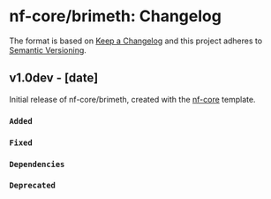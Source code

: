 # nf-core/brimeth: Changelog

The format is based on [Keep a Changelog](https://keepachangelog.com/en/1.0.0/)
and this project adheres to [Semantic Versioning](https://semver.org/spec/v2.0.0.html).

## v1.0dev - [date]

Initial release of nf-core/brimeth, created with the [nf-core](https://nf-co.re/) template.

### `Added`

### `Fixed`

### `Dependencies`

### `Deprecated`

